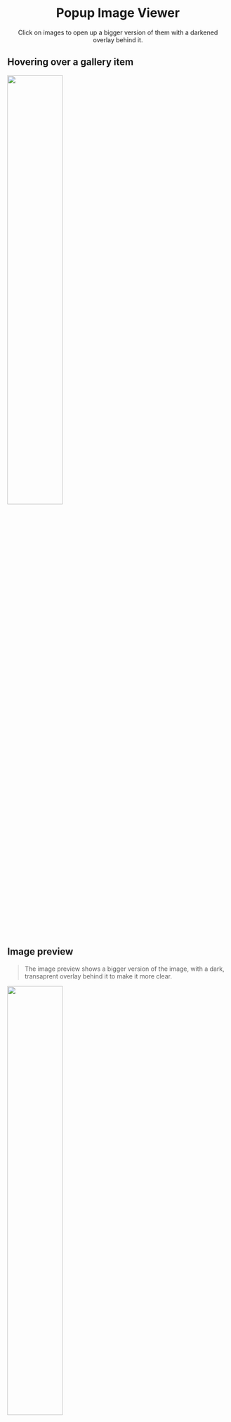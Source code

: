 <h1 align=center>Popup Image Viewer</h1>
<p align=center>Click on images to open up a bigger version of them with a darkened overlay behind it.</p>

## Hovering over a gallery item
<img width=50% src="https://raw.githubusercontent.com/DavidG103/popup-image-viewer/gh-pages/screenshots/1.jpg">

## Image preview
> The image preview shows a bigger version of the image, with a dark, transaprent overlay behind it to make it more clear.
<img width=50% src="https://raw.githubusercontent.com/DavidG103/popup-image-viewer/gh-pages/screenshots/2.jpg">
